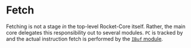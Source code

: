 # Fetch

Fetching is not a stage *in* the top-level Rocket-Core itself.
Rather, the main core delegates this responsibility out to several modules.
`PC` is tracked by and the actual instruction fetch is performed by the [`IBuf` module](../modules/ibuf.md).
